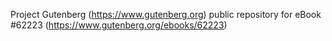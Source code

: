 Project Gutenberg (https://www.gutenberg.org) public repository for
eBook #62223 (https://www.gutenberg.org/ebooks/62223)
